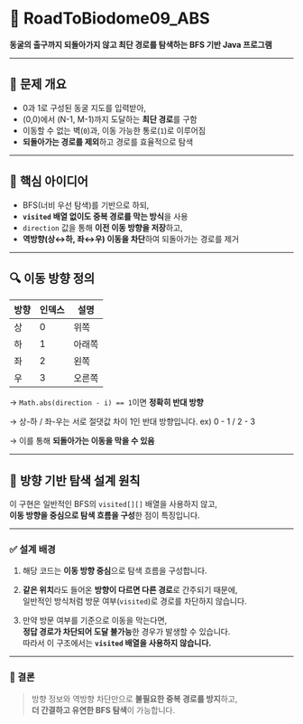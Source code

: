 # 🌌 RoadToBiodome09_ABS

**동굴의 출구까지 되돌아가지 않고 최단 경로를 탐색하는 BFS 기반 Java 프로그램**

---

## 📘 문제 개요

- 0과 1로 구성된 동굴 지도를 입력받아,
- (0,0)에서 (N-1, M-1)까지 도달하는 **최단 경로**를 구함
- 이동할 수 없는 벽(`0`)과, 이동 가능한 통로(`1`)로 이루어짐
- **되돌아가는 경로를 제외**하고 경로를 효율적으로 탐색

---

## 🧠 핵심 아이디어

- BFS(너비 우선 탐색)를 기반으로 하되,
- **`visited` 배열 없이도 중복 경로를 막는 방식**을 사용
- `direction` 값을 통해 **이전 이동 방향을 저장**하고,
- **역방향(상↔하, 좌↔우) 이동을 차단**하여 되돌아가는 경로를 제거

---

## 🔍 이동 방향 정의

| 방향 | 인덱스 | 설명    |
|------|--------|---------|
| 상   | 0      | 위쪽    |
| 하   | 1      | 아래쪽  |
| 좌   | 2      | 왼쪽    |
| 우   | 3      | 오른쪽  |

→ `Math.abs(direction - i) == 1`이면 **정확히 반대 방향**  

→ 상-하 / 좌-우는 서로 절댓값 차이 1인 반대 방향입니다. ex) 0 - 1 / 2 - 3

→ 이를 통해 **되돌아가는 이동을 막을 수 있음**

---

## 🔎 방향 기반 탐색 설계 원칙

이 구현은 일반적인 BFS의 `visited[][]` 배열을 사용하지 않고,  
**이동 방향을 중심으로 탐색 흐름을 구성**한 점이 특징입니다.

---

### ✅ 설계 배경

1. 해당 코드는 **이동 방향 중심**으로 탐색 흐름을 구성합니다.

2. **같은 위치**라도 들어온 **방향이 다르면 다른 경로**로 간주되기 때문에,  
   일반적인 방식처럼 방문 여부(`visited`)로 경로를 차단하지 않습니다.

3. 만약 방문 여부를 기준으로 이동을 막는다면,  
   **정답 경로가 차단되어 도달 불가능**한 경우가 발생할 수 있습니다.  
   따라서 이 구조에서는 **`visited` 배열을 사용하지 않습니다.**

---

### 🎯 결론

> 방향 정보와 역방향 차단만으로 **불필요한 중복 경로를 방지**하고,  
> **더 간결하고 유연한 BFS 탐색**이 가능합니다.

